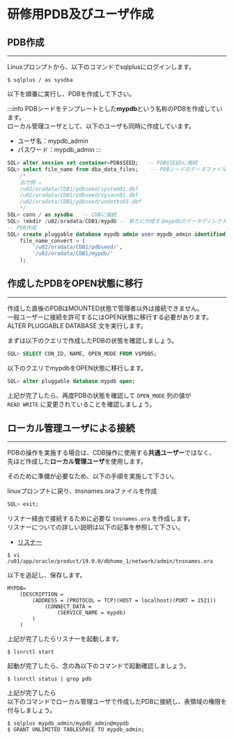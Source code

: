 # 研修用PDB及びユーザ作成


## PDB作成
---
Linuxプロンプトから、以下のコマンドでsqlplusにログインします。
```
$ sqlplus / as sysdba
```

以下を順番に実行し、PDBを作成して下さい。

:::info
PDBシードをテンプレートとした**mypdb**という名称のPDBを作成しています。  
ローカル管理ユーザとして、以下のユーザも同時に作成しています。  
- ユーザ名：mypdb_admin  
- パスワード：mypdb_admin
:::

```SQL
SQL> alter session set container=PDB$SEED;   -- PDB$SEEDに接続
SQL> select file_name from dba_data_files;    -- PDBシードのデータファイルパス確認
    /*
    出力例 ↓
    /u02/oradata/CDB1/pdbseed/system01.dbf
    /u02/oradata/CDB1/pdbseed/sysaux01.dbf
    /u02/oradata/CDB1/pdbseed/undotbs01.dbf
    */
SQL> conn / as sysdba   -- CDBに接続
SQL> !mkdir /u02/oradata/CDB1/mypdb -- 新たに作成するmypdbのデータディレクトリ作成
-- PDB作成
SQL> create pluggable database mypdb admin user mypdb_admin identified by mypdb_admin ROLES=(DBA)
    file_name_convert = (
        '/u02/oradata/CDB1/pdbseed/', 
        '/u02/oradata/CDB1/mypdb/'
    );

```


## 作成したPDBをOPEN状態に移行
---
作成した直後のPDBはMOUNTED状態で管理者以外は接続できません。  
一般ユーザーに接続を許可するにはOPEN状態に移行する必要があります。  
ALTER PLUGGABLE DATABASE 文を実行します。

まずは以下のクエリで作成したPDBの状態を確認しましょう。
```SQL
SQL> SELECT CON_ID, NAME, OPEN_MODE FROM V$PDBS;
```

以下のクエリでmypdbをOPEN状態に移行します。
```SQL
SQL> alter pluggable database mypdb open;
```

上記が完了したら、再度PDBの状態を確認して `OPEN_MODE` 列の値が  
`READ WRITE` に変更されていることを確認しましょう。


## ローカル管理ユーザによる接続
---
PDBの操作を実施する場合は、CDB操作に使用する**共通ユーザー**ではなく、  
先ほど作成した**ローカル管理ユーザ**を使用します。

そのために準備が必要なため、以下の手順を実施して下さい。


linuxプロンプトに戻り、tnsnames.oraファイルを作成

```SQL
SQL> exit;
```

リスナー経由で接続するために必要な `tnsnames.ora` を作成します。  
リスナーについての詳しい説明は以下の記事を参照して下さい。

- [リスナー](../reading/page9.md)

```
$ vi /u01/app/oracle/product/19.0.0/dbhome_1/network/admin/tnsnames.ora
```
以下を追記し、保存します。
```
MYPDB=
    (DESCRIPTION =
        (ADDRESS = (PROTOCOL = TCP)(HOST = localhost)(PORT = 1521))
            (CONNECT_DATA =
                (SERVICE_NAME = mypdb)
        )
    )
```

上記が完了したらリスナーを起動します。
```
$ lsnrctl start
```

起動が完了したら、念の為以下のコマンドで起動確認しましょう。
```
$ lsnrctl status | grep pdb
```

上記が完了したら  
以下のコマンドでローカル管理ユーザで作成したPDBに接続し、表領域の権限を付与しましょう。
```
$ sqlplus mypdb_admin/mypdb_admin@mypdb 
$ GRANT UNLIMITED TABLESPACE TO mypdb_admin;
```
